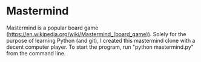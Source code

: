 # Mastermind
Mastermind is a popular board game (https://en.wikipedia.org/wiki/Mastermind_(board_game)). Solely for the purpose of learning Python (and git), I created this mastermind clone with a decent computer player. 
To start the program, run "python mastermind.py" from the command line.
